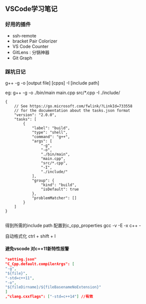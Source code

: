 ## VSCode学习笔记

### 好用的插件

- ssh-remote
- bracket Pair Colorizer
- VS Code Counter
- GitLens : 分锅神器
- Git Graph

### 踩坑日记

g++ -g -o [output file] [cpps] -I [include path]

eg: g++ -g -o ./bin/main main.cpp src/*.cpp -I ./include/

```
{
    // See https://go.microsoft.com/fwlink/?LinkId=733558
    // for the documentation about the tasks.json format
    "version": "2.0.0",
    "tasks": [
        {
            "label": "build",
            "type": "shell",
            "command": "g++",
            "args": [
                "-g",
                "-o",
                "./bin/main",
                "main.cpp",
                "src/*.cpp",
                "-I",
                "./include/"
            ],
            "group": {
                "kind": "build",
                "isDefault": true
            },
            "problemMatcher": []
        }
    ]
}


```

得到所需的include path 配置到c_cpp_properties
gcc -v -E -x c++ -

自动格式化 ctrl + shift + I

#### 避免vscode 对c++11新特性报警

```json
"setting.json"
"C_Cpp.default.compilerArgs": [
"-g",
"${file}",
"-std=c++11",
"-o",
"${fileDirname}/${fileBasenameNoExtension}"
]
,"clang.cxxflags": ["-std=c++14"] //有效
```

